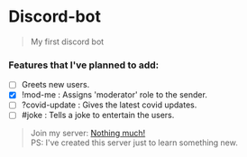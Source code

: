 # Discord-bot

> My first discord bot

### Features that I've planned to add:

- [ ] Greets new users.
- [x] !mod-me : Assigns 'moderator' role to the sender.
- [ ] ?covid-update : Gives the latest covid updates.
- [ ] #joke : Tells a joke to entertain the users.

> Join my server: [Nothing much!](https://discord.gg/YKJ7unFP)  
> PS: I've created this server just to learn something new.
